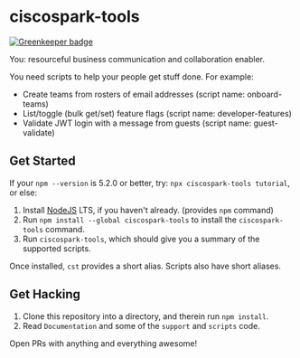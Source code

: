 # ciscospark-tools

[![Greenkeeper badge](https://badges.greenkeeper.io/hagemt/node-ciscospark-tools.svg)](https://greenkeeper.io/)

You: resourceful business communication and collaboration enabler.

You need scripts to help your people get stuff done. For example:

* Create teams from rosters of email addresses (script name: onboard-teams)
* List/toggle (bulk get/set) feature flags (script name: developer-features)
* Validate JWT login with a message from guests (script name: guest-validate)

## Get Started

If your `npm --version` is 5.2.0 or better, try: `npx ciscospark-tools tutorial`, or else:

1. Install [NodeJS](https://nodejs.org) LTS, if you haven't already. (provides `npm` command)
2. Run `npm install --global ciscospark-tools` to install the `ciscospark-tools` command.
3. Run `ciscospark-tools`, which should give you a summary of the supported scripts.

Once installed, `cst` provides a short alias. Scripts also have short aliases.

## Get Hacking

1. Clone this repository into a directory, and therein run `npm install`.
2. Read `Documentation` and some of the `support` and `scripts` code.

Open PRs with anything and everything awesome!
